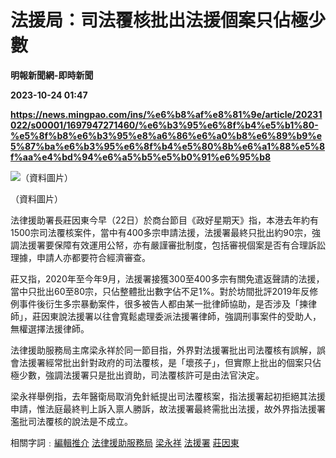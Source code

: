 # 法援局：司法覆核批出法援個案只佔極少數
**明報新聞網-即時新聞**

**2023-10-24 01:47**

**https://news.mingpao.com/ins/%e6%b8%af%e8%81%9e/article/20231022/s00001/1697947271460/%e6%b3%95%e6%8f%b4%e5%b1%80-%e5%8f%b8%e6%b3%95%e8%a6%86%e6%a0%b8%e6%89%b9%e5%87%ba%e6%b3%95%e6%8f%b4%e5%80%8b%e6%a1%88%e5%8f%aa%e4%bd%94%e6%a5%b5%e5%b0%91%e6%95%b8**

![（資料圖片）](https://fs.mingpao.com/ins/20231022/s00001/56e887e504c07040eb4925ccab3e7435.jpg)

（資料圖片）

法律援助署長莊因東今早（22日）於商台節目《政好星期天》指，本港去年約有1500宗司法覆核案件，當中有400多宗申請法援，法援署最終只批出約90宗，強調法援署要保障有效運用公帑，亦有嚴謹審批制度，包括審視個案是否有合理訴訟理據，申請人亦都要符合經濟審查。

莊又指，2020年至今年9月，法援署接獲300至400多宗有關免遣返聲請的法援，當中只批出60至80宗，只佔整體批出數字佔不足1%。對於坊間批評2019年反修例事件後衍生多宗暴動案件，很多被告人都由某一批律師協助，是否涉及「揀律師」，莊因東說法援署以往會寬鬆處理委派法援署律師，強調刑事案件的受助人，無權選擇法援律師。

法律援助服務局主席梁永祥於同一節目指，外界對法援署批出司法覆核有誤解，誤會法援署經常批出針對政府的司法覆核，是「壞孩子」，但實際上批出的個案只佔極少數，強調法援署只是批出資助，司法覆核許可是由法官決定。

梁永祥舉例指，去年醫衛局取消免針紙提出司法覆核案，指法援署起初拒絕其法援申請，惟法庭最終判上訴入禀人勝訴，故法援署最終需批出法援，故外界指法援署濫批司法覆核的說法是不成立。

相關字詞﹕[編輯推介](https://news.mingpao.com/ins/%e6%b8%af%e8%81%9e/article/20231022/s00001/php/search2.php?pnssection=all&inssection=all&searchtype=A&keywords=%E7%B7%A8%E8%BC%AF%E6%8E%A8%E4%BB%8B) [法律援助服務局](https://news.mingpao.com/ins/%e6%b8%af%e8%81%9e/article/20231022/s00001/php/search2.php?pnssection=all&inssection=all&searchtype=A&keywords=%E6%B3%95%E5%BE%8B%E6%8F%B4%E5%8A%A9%E6%9C%8D%E5%8B%99%E5%B1%80) [梁永祥](https://news.mingpao.com/ins/%e6%b8%af%e8%81%9e/article/20231022/s00001/php/search2.php?pnssection=all&inssection=all&searchtype=A&keywords=%E6%A2%81%E6%B0%B8%E7%A5%A5) [法援署](https://news.mingpao.com/ins/%e6%b8%af%e8%81%9e/article/20231022/s00001/php/search2.php?pnssection=all&inssection=all&searchtype=A&keywords=%E6%B3%95%E6%8F%B4%E7%BD%B2) [莊因東](https://news.mingpao.com/ins/%e6%b8%af%e8%81%9e/article/20231022/s00001/php/search2.php?pnssection=all&inssection=all&searchtype=A&keywords=%E8%8E%8A%E5%9B%A0%E6%9D%B1)